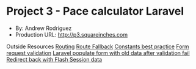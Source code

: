 # Project 3 - Pace calculator Laravel
+ By: Andrew Rodriguez
+ Production URL: <http://p3.squareinches.com>

Outside Resources
[Routing](https://laravel.com/docs/5.7/routing)
[Route Fallback](https://laravel.com/docs/5.7/routing)
[Constants best practice](https://stackoverflow.com/questions/42155536/what-is-the-best-practice-for-adding-constants-in-laravel-long-list)
[Form request validation](https://laravel.com/docs/5.7/validation#form-request-validation)
[Laravel populate form with old data after validation fail](https://stackoverflow.com/questions/40111684/how-to-re-populate-form-with-old-data-if-a-validation-error-occurs)
[Redirect back with Flash Session data](https://laravel.com/docs/5.7/redirects#redirecting-with-flashed-session-data)
